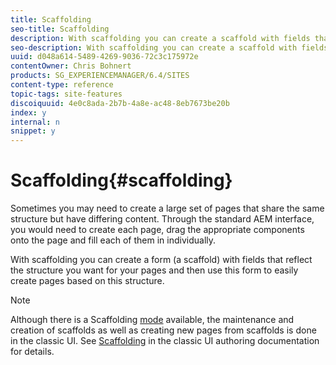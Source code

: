 ```yaml
---
title: Scaffolding
seo-title: Scaffolding
description: With scaffolding you can create a scaffold with fields that reflect the structure you want for your pages and then use this form to easily create pages based on this structure
seo-description: With scaffolding you can create a scaffold with fields that reflect the structure you want for your pages and then use this form to easily create pages based on this structure
uuid: d048a614-5489-4269-9036-72c3c175972e
contentOwner: Chris Bohnert
products: SG_EXPERIENCEMANAGER/6.4/SITES
content-type: reference
topic-tags: site-features
discoiquuid: 4e0c8ada-2b7b-4a8e-ac48-8eb7673be20b
index: y
internal: n
snippet: y
---
```


# Scaffolding{#scaffolding}

Sometimes you may need to create a large set of pages that share the same structure but have differing content. Through the standard AEM interface, you would need to create each page, drag the appropriate components onto the page and fill each of them in individually.

With scaffolding you can create a form (a scaffold) with fields that reflect the structure you want for your pages and then use this form to easily create pages based on this structure.

>[!NOTE]
>
>Although there is a Scaffolding [mode](../../../sites/authoring/using/author-environment-tools.md#main-pars-title-20) available, the maintenance and creation of scaffolds as well as creating new pages from scaffolds is done in the classic UI. See [Scaffolding](../../../sites/classic-ui-authoring/using/classic-feature-scaffolding.md) in the classic UI authoring documentation for details.

